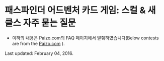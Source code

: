 패스파인더 어드벤처 카드 게임: 스컬 \& 새클스 자주 묻는 질문
======================================================

* 이하의 내용은 Paizo.com의 FAQ 페이지에서 발췌하였습니다(Below contests are from the [Paizo.com](http://paizo.com/paizo/faq/v5748nruor1gu) ).

Last updated: February 04, 2016.